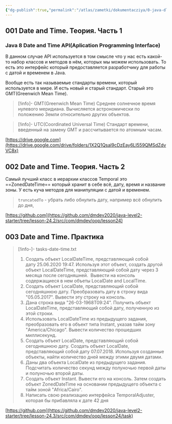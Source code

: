 ```yaml
---
{"dg-publish":true,"permalink":"/atlas/zametki/dokumentacziya/0-java-dlya-nachinayushhih-level-2/12-date-and-time/","tags":["Java"],"noteIcon":"","created":"2023-12-12T23:24:45.779+05:00","updated":"2025-04-07T02:09:06.340+05:00"}
---
```



## 001 Date and Time. Теория. Часть 1

### Java 8 Date and Time API(Aplication Programming Interface)

В данном случае API используется в том смысле что у нас есть какой-то набор классов и методов в нём, которых мы можем использовать. То есть это интерфейс который предоставляется разработчику для работы с датой и временем в Java. 

Вообще есть так называемые стандарты времени, который используется в мире. И есть новый и старый стандарт. Старый это GMT(Greenwich Mean Time).

>[!info]- GMT(Greenwich Mean Time)
>Среднее солнечное время нулевого меридиана. Вычисляется астрономически по положению Земли относительно других объектов.

>[!info]- UTC(Coordinated Universal Time)
>Стандарт времени, введенный на замену GMT и рассчитывается по атомным часам.


[https://drive.google.com](https://drive.google.com/drive/folders/1X2Q1Qsal9cDzEay6LI559QMSdZdvVC8x)
## 002 Date and Time. Теория. Часть 2
Самый лучший класс в иерархии классов Temporal это ==ZonedDateTime== который хранит в себе всё, дату, время и название зоны. У есть куча методов для манипуляции с датой и временем.

>`truncatedTo` - убрать либо обнулить  дату, например всё обнулить до дня, 

[https://github.com](https://github.com/dmdev2020/java-level2-starter/tree/lesson-24.2/src/com/dmdev/oop/lesson24)
## 003 Date and Time. Практика

>[!info-]- tasks-date-time.txt
>1. Создать объект LocalDateTime, представляющий собой
дату 25.06.2020 19:47. Используя этот объект, создать другой объект LocalDateTime,
представляющий собой дату через 3 месяца после сегодняшней. 
Вывести на консоль содержащиеся в нем объеты LocalDate and LocalTime.
>2. Создать объект LocalDate, представляющий собой сегодняшнюю
дату. Преобразовать дату в строку вида "05.05.2017". Вывести эту строку на
консоль.
>3. Дана строка вида "26-03-1968T09:24". Получить объект LocalDateTime, представляющий
собой дату, полученную из этой строки.
>4. Использовать LocalDateTime из предыдущего задания, преобразовать его
в объект типа Instant, указав тайм зону "America/Chicago". Вывести количество
прошедших миллисекунд.
>4. Создать объект LocalDate, представляющий собой сегодняшнюю
дату. Создать объект LocalDate, представляющий собой дату
07.07.2018. Используя созданные объекты, найти количество дней между
этими двумя датами.
>5. Даны два объекта LocalDate из предыдущего задания. Подсчитать количество
секунд между полуночью первой даты и полуночью второй даты.
>6. Создать объект Instant. Вывести его на консоль. Затем создать
объект ZonedDateTime на основании предыдущего объекта с тайм зоной "Africa/Cairo".
>7. Написать свою реализацию интерфейса TemporalAdjuster, которая бы
прибавляла к дате 42 дня

[https://github.com](https://github.com/dmdev2020/java-level2-starter/tree/lesson-24.3/src/com/dmdev/oop/lesson24/task)
